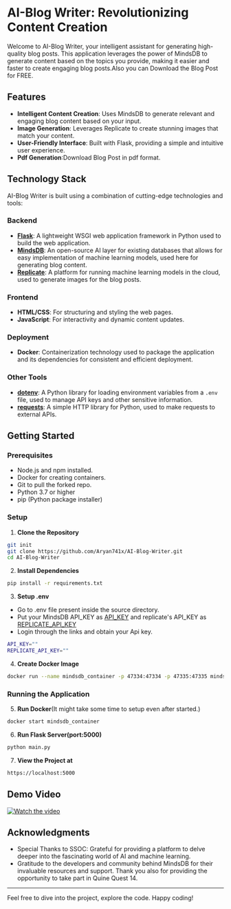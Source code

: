 # AI-Blog Writer: Revolutionizing Content Creation

Welcome to AI-Blog Writer, your intelligent assistant for generating high-quality blog posts. This application leverages the power of MindsDB to generate content based on the topics you provide, making it easier and faster to create engaging blog posts.Also you can Download the Blog Post for FREE.

## Features

- **Intelligent Content Creation**: Uses MindsDB to generate relevant and engaging blog content based on your input.
- **Image Generation**: Leverages Replicate to create stunning images that match your content.
- **User-Friendly Interface**: Built with Flask, providing a simple and intuitive user experience.
- **Pdf Generation**:Download Blog Post in pdf format.

## Technology Stack

AI-Blog Writer is built using a combination of cutting-edge technologies and tools:

### Backend
- **[Flask](https://flask.palletsprojects.com/)**: A lightweight WSGI web application framework in Python used to build the web application.
- **[MindsDB](https://mindsdb.com/)**: An open-source AI layer for existing databases that allows for easy implementation of machine learning models, used here for generating blog content.
- **[Replicate](https://replicate.com/)**: A platform for running machine learning models in the cloud, used to generate images for the blog posts.

### Frontend
- **HTML/CSS**: For structuring and styling the web pages.
- **JavaScript**: For interactivity and dynamic content updates.

### Deployment
- **Docker**: Containerization technology used to package the application and its dependencies for consistent and efficient deployment.

### Other Tools
- **[dotenv](https://pypi.org/project/python-dotenv/)**: A Python library for loading environment variables from a `.env` file, used to manage API keys and other sensitive information.
- **[requests](https://docs.python-requests.org/en/latest/)**: A simple HTTP library for Python, used to make requests to external APIs.


## Getting Started

### Prerequisites

- Node.js and npm installed.
- Docker for creating containers.
- Git to pull the forked repo.
- Python 3.7 or higher
- pip (Python package installer)

### Setup

1. **Clone the Repository**

```bash
git init
git clone https://github.com/Aryan741x/AI-Blog-Writer.git
cd AI-Blog-Writer
```

2. **Install Dependencies**

```bash
pip install -r requirements.txt
```

3. **Setup .env**
- Go to .env file present inside the source directory.
- Put your MindsDB API_KEY as [API_KEY](https://mdb.ai/models) and replicate's API_KEY as [REPLICATE_API_KEY](https://replicate.com/account/api-tokens)
- Login through the links and obtain your Api key. 
```bash
API_KEY=""
REPLICATE_API_KEY=""
```
4. **Create Docker Image**
```bash
docker run --name mindsdb_container -p 47334:47334 -p 47335:47335 mindsdb/mindsdb

```
### Running the Application



5. **Run Docker**(It might take some time to setup even after started.)
```bash
docker start mindsdb_container
```

6. **Run Flask Server(port:5000)**
```bash
python main.py
```
7. **View the Project at**
```bash
https://localhost:5000
```


## Demo Video

[![Watch the video](https://img.youtube.com/vi/Ait5Sz0Zf9E/maxresdefault.jpg)](https://youtu.be/Ait5Sz0Zf9E)


## Acknowledgments

- Special Thanks to SSOC: Grateful for providing a platform to delve deeper into the fascinating world of AI and machine learning.
- Gratitude to the developers and community behind MindsDB for their invaluable resources and support. Thank you also for providing the opportunity to take part in Quine Quest 14.

---

Feel free to dive into the project, explore the code. Happy coding!
